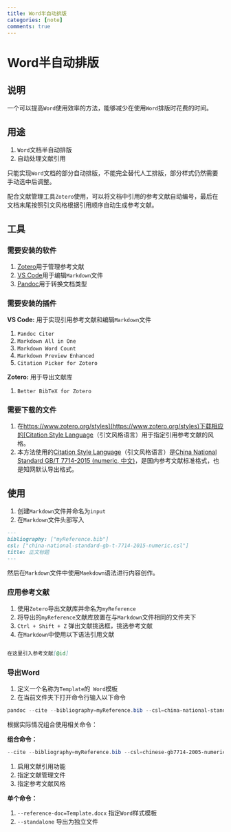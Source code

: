 ```yaml
---
title: Word半自动排版
categories: [note]
comments: true
---
```


# Word半自动排版

## 说明

一个可以提高`Word`使用效率的方法，能够减少在使用`Word`排版时花费的时间。

<!-- 上学期完成期末结课论文时用到的方法，结合最近写生产实习报告又用到了这个方法，于是整理记录如下： -->

## 用途

1. `Word`文档半自动排版
2. 自动处理文献引用

只能实现`Word`文档的部分自动排版，不能完全替代人工排版，部分样式仍然需要手动选中后调整。

配合文献管理工具`Zotero`使用，可以将文档中引用的参考文献自动编号，最后在文档末尾按照引文风格根据引用顺序自动生成参考文献。

## 工具

### 需要安装的软件

1. [Zotero](https://www.zotero.org/)用于管理参考文献
2. [VS Code](https://code.visualstudio.com/)用于编辑`Markdown`文件
3. [Pandoc](https://pandoc.org/)用于转换文档类型

### 需要安装的插件

**VS Code:** 用于实现引用参考文献和编辑`Markdown`文件

1. `Pandoc Citer`
2. `Markdown All in One`
3. `Markdown Word Count`
4. `Markdown Preview Enhanced`
5. `Citation Picker for Zotero`

**Zotero:** 用于导出文献库

1. `Better BibTeX for Zotero`

### 需要下载的文件

1. 在[https://www.zotero.org/styles](https://www.zotero.org/styles)下载相应的[Citation Style Language](https://citationstyles.org/)（引文风格语言）用于指定引用参考文献的风格。
2. 本方法使用的[Citation Style Language](https://citationstyles.org/)（引文风格语言）是[China National Standard GB/T 7714-2015 (numeric, 中文)](https://www.zotero.org/styles?q=id%3Achina-national-standard-gb-t-7714-2015-numeric)，是国内参考文献标准格式，也是知网默认导出格式。

## 使用

1. 创建`Markdown`文件并命名为`input`
2. 在`Markdown`文件头部写入

```markdown
---
bibliography: ["myReference.bib"]
csl: ["china-national-standard-gb-t-7714-2015-numeric.csl"]
title: 正文标题
---

```

然后在`Markdown`文件中使用`Maekdown`语法进行内容创作。

### 应用参考文献

1. 使用`Zotero`导出文献库并命名为`myReference`
2. 将导出的`myReference`文献库放置在与`Markdown`文件相同的文件夹下
3. `Ctrl + Shift + Z` 弹出文献挑选框，挑选参考文献
4. 在`Markdown`中使用以下语法引用文献

```markdown

在这里引入参考文献[@id]

```

### 导出Word

1. 定义一个名称为`Template`的` Word`模板
2. 在当前文件夹下打开命令行输入以下命令

```powershell
pandoc --cite --bibliography=myReference.bib --csl=china-national-standard-gb-t-7714-2015-numeric.csl --reference-doc=Template.docx --standalone input.md -o output.docx 
```

根据实际情况组合使用相关命令：

**组合命令：**

```powershell
--cite --bibliography=myReference.bib --csl=chinese-gb7714-2005-numeric.csl
```

1. 启用文献引用功能
2. 指定文献管理文件
3. 指定参考文献风格

**单个命令：**

1. `--reference-doc=Template.docx` 指定`Word`样式模板
2. `--standalone` 导出为独立文件
